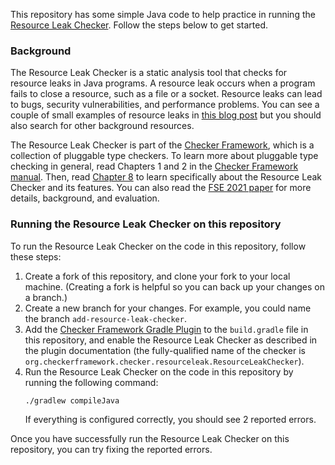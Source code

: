 This repository has some simple Java code to help practice in running the
[Resource Leak Checker](https://checkerframework.org/manual/#resource-leak-checker). Follow the steps below to get
started.

### Background

The Resource Leak Checker is a static analysis tool that checks for resource leaks in Java programs.
A resource leak occurs when a program fails to close a resource, such as a file or a socket. Resource leaks can lead
to bugs, security vulnerabilities, and performance problems. You can see a couple of small examples of resource leaks
in [this blog post](https://aws.amazon.com/blogs/devops/resource-leak-detection-in-amazon-codeguru/) but you should also
search for other background resources.

The Resource Leak Checker is part of the [Checker Framework](https://checkerframework.org/), which is a collection of
pluggable type checkers. To learn more about pluggable type checking in general, read Chapters 1 and 2 in
the [Checker Framework manual](https://checkerframework.org/manual/). Then,
read [Chapter 8](https://checkerframework.org/manual/#resource-leak-checker) to learn specifically about the Resource
Leak Checker and its features. You can also read the [FSE 2021 paper](https://manu.sridharan.net/files/FSE21Leaks.pdf)
for more details, background, and evaluation.

### Running the Resource Leak Checker on this repository

To run the Resource Leak Checker on the code in this repository, follow these steps:

1. Create a fork of this repository, and clone your fork to your local machine.  (Creating a fork is helpful so you can
   back up your changes on a branch.)
2. Create a new branch for your changes. For example, you could name the branch `add-resource-leak-checker`.
3. Add the [Checker Framework Gradle Plugin](https://github.com/kelloggm/checkerframework-gradle-plugin) to the
   `build.gradle` file in this repository, and enable the Resource Leak Checker as described in the plugin
   documentation (the fully-qualified name of the checker
   is `org.checkerframework.checker.resourceleak.ResourceLeakChecker`).
4. Run the Resource Leak Checker on the code in this repository by running the following command:
   ```
   ./gradlew compileJava
   ```
   If everything is configured correctly, you should see 2 reported errors.

Once you have successfully run the Resource Leak Checker on this repository, you can try fixing the reported errors.